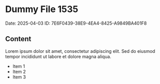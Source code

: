 # Dummy File 1535

Date: 2025-04-03
ID: 7E6F0439-38E9-4EA4-8425-A9849BA401F8

## Content

Lorem ipsum dolor sit amet, consectetur adipiscing elit.
Sed do eiusmod tempor incididunt ut labore et dolore magna aliqua.

* Item 1
* Item 2
* Item 3

